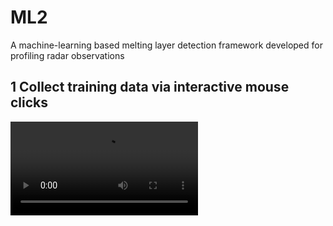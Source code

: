 # ML2
A machine-learning based melting layer detection framework developed for profiling radar observations
## 1 Collect training data via interactive mouse clicks
![Screen Recording](https://github.com/YXIE1010/ML2/ScreenRecording.mov)
